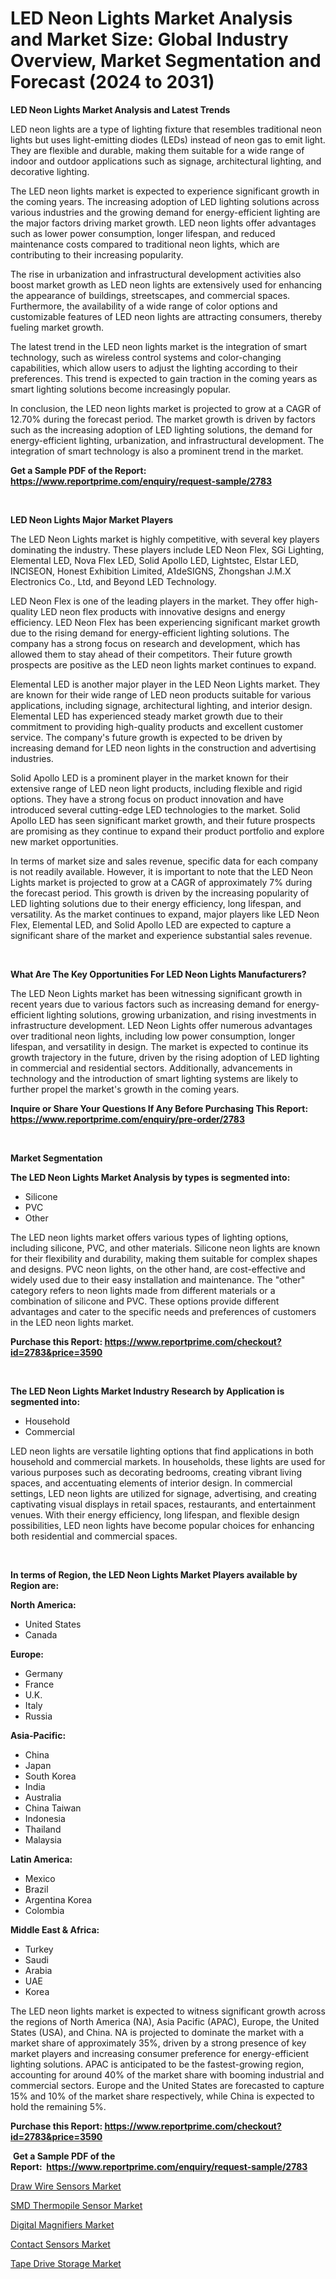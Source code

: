 <p><h1>LED Neon Lights Market Analysis and Market Size: Global Industry Overview, Market Segmentation and Forecast (2024 to 2031)</h1></p><p><strong>LED Neon Lights Market Analysis and Latest Trends</strong></p>
<p><p>LED neon lights are a type of lighting fixture that resembles traditional neon lights but uses light-emitting diodes (LEDs) instead of neon gas to emit light. They are flexible and durable, making them suitable for a wide range of indoor and outdoor applications such as signage, architectural lighting, and decorative lighting.</p><p>The LED neon lights market is expected to experience significant growth in the coming years. The increasing adoption of LED lighting solutions across various industries and the growing demand for energy-efficient lighting are the major factors driving market growth. LED neon lights offer advantages such as lower power consumption, longer lifespan, and reduced maintenance costs compared to traditional neon lights, which are contributing to their increasing popularity.</p><p>The rise in urbanization and infrastructural development activities also boost market growth as LED neon lights are extensively used for enhancing the appearance of buildings, streetscapes, and commercial spaces. Furthermore, the availability of a wide range of color options and customizable features of LED neon lights are attracting consumers, thereby fueling market growth.</p><p>The latest trend in the LED neon lights market is the integration of smart technology, such as wireless control systems and color-changing capabilities, which allow users to adjust the lighting according to their preferences. This trend is expected to gain traction in the coming years as smart lighting solutions become increasingly popular.</p><p>In conclusion, the LED neon lights market is projected to grow at a CAGR of 12.70% during the forecast period. The market growth is driven by factors such as the increasing adoption of LED lighting solutions, the demand for energy-efficient lighting, urbanization, and infrastructural development. The integration of smart technology is also a prominent trend in the market.</p></p>
<p><strong>Get a Sample PDF of the Report:&nbsp; <a href="https://www.reportprime.com/enquiry/request-sample/2783">https://www.reportprime.com/enquiry/request-sample/2783</a></strong></p>
<p>&nbsp;</p>
<p><strong>LED Neon Lights Major Market Players</strong></p>
<p><p>The LED Neon Lights market is highly competitive, with several key players dominating the industry. These players include LED Neon Flex, SGi Lighting, Elemental LED, Nova Flex LED, Solid Apollo LED, Lightstec, Elstar LED, INCISEON, Honest Exhibition Limited, A1deSIGNS, Zhongshan J.M.X Electronics Co., Ltd, and Beyond LED Technology.</p><p>LED Neon Flex is one of the leading players in the market. They offer high-quality LED neon flex products with innovative designs and energy efficiency. LED Neon Flex has been experiencing significant market growth due to the rising demand for energy-efficient lighting solutions. The company has a strong focus on research and development, which has allowed them to stay ahead of their competitors. Their future growth prospects are positive as the LED neon lights market continues to expand.</p><p>Elemental LED is another major player in the LED Neon Lights market. They are known for their wide range of LED neon products suitable for various applications, including signage, architectural lighting, and interior design. Elemental LED has experienced steady market growth due to their commitment to providing high-quality products and excellent customer service. The company's future growth is expected to be driven by increasing demand for LED neon lights in the construction and advertising industries.</p><p>Solid Apollo LED is a prominent player in the market known for their extensive range of LED neon light products, including flexible and rigid options. They have a strong focus on product innovation and have introduced several cutting-edge LED technologies to the market. Solid Apollo LED has seen significant market growth, and their future prospects are promising as they continue to expand their product portfolio and explore new market opportunities.</p><p>In terms of market size and sales revenue, specific data for each company is not readily available. However, it is important to note that the LED Neon Lights market is projected to grow at a CAGR of approximately 7% during the forecast period. This growth is driven by the increasing popularity of LED lighting solutions due to their energy efficiency, long lifespan, and versatility. As the market continues to expand, major players like LED Neon Flex, Elemental LED, and Solid Apollo LED are expected to capture a significant share of the market and experience substantial sales revenue.</p></p>
<p>&nbsp;</p>
<p><strong>What Are The Key Opportunities For LED Neon Lights Manufacturers?</strong></p>
<p><p>The LED Neon Lights market has been witnessing significant growth in recent years due to various factors such as increasing demand for energy-efficient lighting solutions, growing urbanization, and rising investments in infrastructure development. LED Neon Lights offer numerous advantages over traditional neon lights, including low power consumption, longer lifespan, and versatility in design. The market is expected to continue its growth trajectory in the future, driven by the rising adoption of LED lighting in commercial and residential sectors. Additionally, advancements in technology and the introduction of smart lighting systems are likely to further propel the market's growth in the coming years.</p></p>
<p><strong>Inquire or Share Your Questions If Any Before Purchasing This Report: <a href="https://www.reportprime.com/enquiry/pre-order/2783">https://www.reportprime.com/enquiry/pre-order/2783</a></strong></p>
<p>&nbsp;</p>
<p><strong>Market Segmentation</strong></p>
<p><strong>The LED Neon Lights Market Analysis by types is segmented into:</strong></p>
<p><ul><li>Silicone</li><li>PVC</li><li>Other</li></ul></p>
<p><p>The LED neon lights market offers various types of lighting options, including silicone, PVC, and other materials. Silicone neon lights are known for their flexibility and durability, making them suitable for complex shapes and designs. PVC neon lights, on the other hand, are cost-effective and widely used due to their easy installation and maintenance. The "other" category refers to neon lights made from different materials or a combination of silicone and PVC. These options provide different advantages and cater to the specific needs and preferences of customers in the LED neon lights market.</p></p>
<p><strong>Purchase this Report:&nbsp;<a href="https://www.reportprime.com/checkout?id=2783&price=3590">https://www.reportprime.com/checkout?id=2783&price=3590</a></strong></p>
<p>&nbsp;</p>
<p><strong>The LED Neon Lights Market Industry Research by Application is segmented into:</strong></p>
<p><ul><li>Household</li><li>Commercial</li></ul></p>
<p><p>LED neon lights are versatile lighting options that find applications in both household and commercial markets. In households, these lights are used for various purposes such as decorating bedrooms, creating vibrant living spaces, and accentuating elements of interior design. In commercial settings, LED neon lights are utilized for signage, advertising, and creating captivating visual displays in retail spaces, restaurants, and entertainment venues. With their energy efficiency, long lifespan, and flexible design possibilities, LED neon lights have become popular choices for enhancing both residential and commercial spaces.</p></p>
<p>&nbsp;</p>
<p><strong>In terms of Region, the LED Neon Lights Market Players available by Region are:</strong></p>
<p>
    <p> <strong> North America: </strong>
        <ul>
            <li>United States</li>
            <li>Canada</li>
        </ul>
        </p> 
    <p> <strong> Europe: </strong>
        <ul>
            <li>Germany</li>
            <li>France</li>
            <li>U.K.</li>
            <li>Italy</li>
            <li>Russia</li>
        </ul>
        </p> 
    <p> <strong> Asia-Pacific: </strong>
        <ul>
            <li>China</li>
            <li>Japan</li>
            <li>South Korea</li>
            <li>India</li>
            <li>Australia</li>
            <li>China Taiwan</li>
            <li>Indonesia</li>
            <li>Thailand</li>
            <li>Malaysia</li>
        </ul>
        </p> 
    <p> <strong> Latin America: </strong>
        <ul>
            <li>Mexico</li>
            <li>Brazil</li>
            <li>Argentina Korea</li>
            <li>Colombia</li>
        </ul>
        </p> 
    <p> <strong> Middle East & Africa: </strong>
        <ul>
            <li>Turkey</li>
            <li>Saudi</li>
            <li>Arabia</li>
            <li>UAE</li>
            <li>Korea</li>
        </ul>
    </p>
    </p>
<p><p>The LED neon lights market is expected to witness significant growth across the regions of North America (NA), Asia Pacific (APAC), Europe, the United States (USA), and China. NA is projected to dominate the market with a market share of approximately 35%, driven by a strong presence of key market players and increasing consumer preference for energy-efficient lighting solutions. APAC is anticipated to be the fastest-growing region, accounting for around 40% of the market share with booming industrial and commercial sectors. Europe and the United States are forecasted to capture 15% and 10% of the market share respectively, while China is expected to hold the remaining 5%.</p></p>
<p><strong>Purchase this Report: <a href="https://www.reportprime.com/checkout?id=2783&price=3590">https://www.reportprime.com/checkout?id=2783&price=3590</a></strong></p>
<p>&nbsp;<strong>Get a Sample PDF of the Report:&nbsp;&nbsp;<a href="https://www.reportprime.com/enquiry/request-sample/2783">https://www.reportprime.com/enquiry/request-sample/2783</a></strong></p>
<p><strong></strong></p>
<p><p><a href="https://github.com/ChiragRP21/Market-Research-Report-List-2/blob/main/draw-wire-sensors-market.md">Draw Wire Sensors Market</a></p><p><a href="https://github.com/Chiragrp22/Market-Research-Report-List-2/blob/main/smd-thermopile-sensor-market.md">SMD Thermopile Sensor Market</a></p><p><a href="https://github.com/Chiragrp23/Market-Research-Report-List-2/blob/main/digital-magnifiers-market.md">Digital Magnifiers Market</a></p><p><a href="https://github.com/Chiragrp24/Market-Research-Report-List-2/blob/main/contact-sensors-market.md">Contact Sensors Market</a></p><p><a href="https://github.com/YashRP12/Market-Research-Report-List-2/blob/main/tape-drive-storage-market.md">Tape Drive Storage Market</a></p></p>